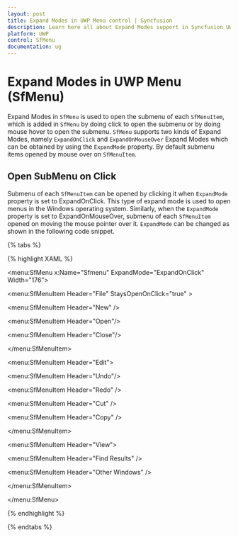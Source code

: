 ```yaml
---
layout: post
title: Expand Modes in UWP Menu control | Syncfusion
description: Learn here all about Expand Modes support in Syncfusion UWP Menu (SfMenu) control and more.
platform: UWP
control: SfMenu
documentation: ug
--- 
```


# Expand Modes in UWP Menu (SfMenu)

Expand Modes in `SfMenu` is used to open the submenu of each `SfMenuItem`, which is added in `SfMenu` by doing click to open the submenu or by doing mouse hover to open the submenu. `SfMenu` supports two kinds of Expand Modes, namely `ExpandOnClick` and `ExpandOnMouseOver` Expand Modes which can be obtained by using the `ExpandMode` property. By default submenu items opened by mouse over on `SfMenuItem`.

## Open SubMenu on Click

Submenu of each `SfMenuItem` can be opened by clicking it when `ExpandMode` property is set to ExpandOnClick. This type of expand mode is used to open menus in the Windows operating system. Similarly, when the `ExpandMode` property is set to ExpandOnMouseOver, submenu of each `SfMenuItem` opened on moving the mouse pointer over it. `ExpandMode` can be changed as shown in the following code snippet.

{% tabs %}

{% highlight XAML %}

<menu:SfMenu  x:Name="Sfmenu"  ExpandMode="ExpandOnClick" Width="176">

<menu:SfMenuItem Header="File" StaysOpenOnClick="true" >

<menu:SfMenuItem  Header="New" />

<menu:SfMenuItem  Header="Open"/>

<menu:SfMenuItem Header="Close"/>

</menu:SfMenuItem>

<menu:SfMenuItem Header="Edit">

<menu:SfMenuItem Header="Undo"/>

<menu:SfMenuItem Header="Redo" />

<menu:SfMenuItem Header="Cut" />

<menu:SfMenuItem Header="Copy" />

</menu:SfMenuItem>

<menu:SfMenuItem Header="View">

<menu:SfMenuItem Header="Find Results" />

<menu:SfMenuItem Header="Other Windows" />

</menu:SfMenuItem> 

</menu:SfMenu>

{% endhighlight %}

{% endtabs %}

